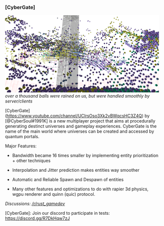 ### [CyberGate]

![over a thousand balls were rained on us, but were handled smoothly by server/clients](entities.png)
_over a thousand balls were rained on us, but were handled smoothly by server/clients_

[CyberGate] (https://www.youtube.com/channel/UClrsOso3Xk2vBWqcsHC3Z4Q) by [@CyberSoul#1991K]
is a new multiplayer project that aims at procedurally generating destinct universes and gameplay experiences. CyberGate is the name of the main world where universes can be created and accessed by quantum portals.

Major Features:
- Bandwidth became 16 times smaller by implementing entity prioritization + other techniques 
- Interpolation and Jitter prediction makes entities way smoother
- Automatic and Reliable Spawn and Despawn of entities 

- Many other features and optimizations to do with rapier 3d physics, wgpu renderer and quinn (quic) protocol.


_Discussions: [/r/rust_gamedev](https://www.reddit.com/r/rust_gamedev/comments/vy7vms/multiplayer_stress_test_1_million_balls/)_

[CyberGate]: Join our discord to participate in tests: https://discord.gg/R7DkHqw7zJ 

